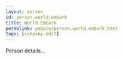 ```yaml
---
layout: person
id: person.world.embark
title: World Embark
permalink: people/person.world.embark.html
tags: [company.edit]
---
```


Person details...